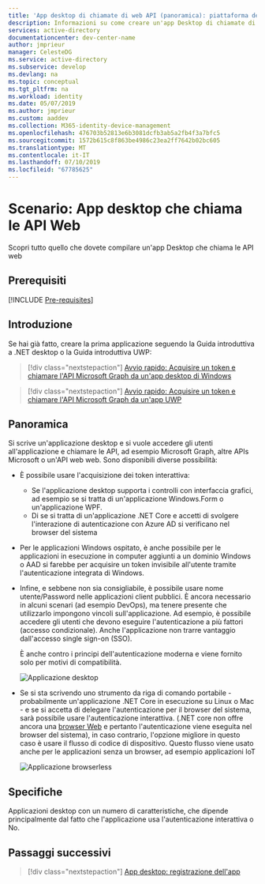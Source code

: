 ```yaml
---
title: 'App desktop di chiamate di web API (panoramica): piattaforma delle identità Microsoft'
description: Informazioni su come creare un'app Desktop di chiamate di web API (panoramica)
services: active-directory
documentationcenter: dev-center-name
author: jmprieur
manager: CelesteDG
ms.service: active-directory
ms.subservice: develop
ms.devlang: na
ms.topic: conceptual
ms.tgt_pltfrm: na
ms.workload: identity
ms.date: 05/07/2019
ms.author: jmprieur
ms.custom: aaddev
ms.collection: M365-identity-device-management
ms.openlocfilehash: 476703b52813e6b3081dcfb3ab5a2fb4f3a7bfc5
ms.sourcegitcommit: 1572b615c8f863be4986c23ea2ff7642b02bc605
ms.translationtype: MT
ms.contentlocale: it-IT
ms.lasthandoff: 07/10/2019
ms.locfileid: "67785625"
---
```

# <a name="scenario-desktop-app-that-calls-web-apis"></a>Scenario: App desktop che chiama le API Web

Scopri tutto quello che dovete compilare un'app Desktop che chiama le API web

## <a name="prerequisites"></a>Prerequisiti

[!INCLUDE [Pre-requisites](../../../includes/active-directory-develop-scenarios-prerequisites.md)]

## <a name="getting-started"></a>Introduzione

Se hai già fatto, creare la prima applicazione seguendo la Guida introduttiva a .NET desktop o la Guida introduttiva UWP:

> [!div class="nextstepaction"]
> [Avvio rapido: Acquisire un token e chiamare l'API Microsoft Graph da un'app desktop di Windows](./quickstart-v2-windows-desktop.md)


> [!div class="nextstepaction"]
> [Avvio rapido: Acquisire un token e chiamare l'API Microsoft Graph da un'app UWP](./quickstart-v2-uwp.md)

## <a name="overview"></a>Panoramica

Si scrive un'applicazione desktop e si vuole accedere gli utenti all'applicazione e chiamare le API, ad esempio Microsoft Graph, altre APIs Microsoft o un'API web web. Sono disponibili diverse possibilità:

- È possibile usare l'acquisizione dei token interattiva:

  - Se l'applicazione desktop supporta i controlli con interfaccia grafici, ad esempio se si tratta di un'applicazione Windows.Form o un'applicazione WPF.
  - Di se si tratta di un'applicazione .NET Core e accetti di svolgere l'interazione di autenticazione con Azure AD si verificano nel browser del sistema

- Per le applicazioni Windows ospitato, è anche possibile per le applicazioni in esecuzione in computer aggiunti a un dominio Windows o AAD si farebbe per acquisire un token invisibile all'utente tramite l'autenticazione integrata di Windows.
- Infine, e sebbene non sia consigliabile, è possibile usare nome utente/Password nelle applicazioni client pubblici. È ancora necessario in alcuni scenari (ad esempio DevOps), ma tenere presente che utilizzarlo impongono vincoli sull'applicazione. Ad esempio, è possibile accedere gli utenti che devono eseguire l'autenticazione a più fattori (accesso condizionale). Anche l'applicazione non trarre vantaggio dall'accesso single sign-on (SSO).

  È anche contro i principi dell'autenticazione moderna e viene fornito solo per motivi di compatibilità.

  ![Applicazione desktop](media/scenarios/desktop-app.svg)

- Se si sta scrivendo uno strumento da riga di comando portabile - probabilmente un'applicazione .NET Core in esecuzione su Linux o Mac - e se si accetta di delegare l'autenticazione per il browser del sistema, sarà possibile usare l'autenticazione interattiva. (.NET core non offre ancora una [browser Web](https://aka.ms/msal-net-uses-web-browser) e pertanto l'autenticazione viene eseguita nel browser del sistema), in caso contrario, l'opzione migliore in questo caso è usare il flusso di codice di dispositivo. Questo flusso viene usato anche per le applicazioni senza un browser, ad esempio applicazioni IoT

  ![Applicazione browserless](media/scenarios/device-code-flow-app.svg)

## <a name="specifics"></a>Specifiche

Applicazioni desktop con un numero di caratteristiche, che dipende principalmente dal fatto che l'applicazione usa l'autenticazione interattiva o No.

## <a name="next-steps"></a>Passaggi successivi

> [!div class="nextstepaction"]
> [App desktop: registrazione dell'app](scenario-desktop-app-registration.md)
